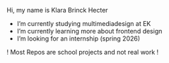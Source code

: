Hi, my name is Klara Brinck Hecter 

- I’m currently studying multimediadesign at EK 
- I’m currently learning more about frontend design
- I’m looking for an internship (spring 2026)

! Most Repos are school projects and not real work !



